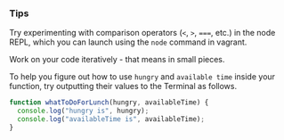 ### Tips

Try experimenting with comparison operators (`<`, `>`, `===`, etc.) in the node REPL, which you can launch using the `node` command in vagrant.

Work on your code iteratively - that means in small pieces.

To help you figure out how to use `hungry` and `available time` inside your function, try outputting their values to the Terminal as follows.

```javascript
function whatToDoForLunch(hungry, availableTime) {
  console.log("hungry is", hungry);
  console.log("availableTime is", availableTime);
}
```
